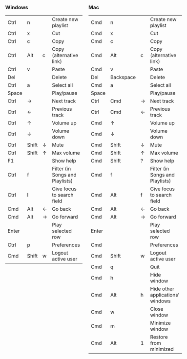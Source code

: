 <style>
	#os {
		display: flex;
	}

	#os section {
		flex-grow: 1;
		padding: 10px;
	}
</style>

<section id="os">
	<section>

### Windows

|       |       |   |                                  | 
|-------|-------|---|----------------------------------| 
| Ctrl  | n     |   | Create new playlist              | 
| Ctrl  | x     |   | Cut                              | 
| Ctrl  | c     |   | Copy                             | 
| Ctrl  | Alt   | c | Copy (alternative link)          | 
| Ctrl  | v     |   | Paste                            | 
| Del   |       |   | Delete                           | 
| Ctrl  | a     |   | Select all                       | 
| Space |       |   | Play/pause                       | 
| Ctrl  | →     |   | Next track                       | 
| Ctrl  | ←     |   | Previous track                   | 
| Ctrl  | ↑     |   | Volume up                        | 
| Ctrl  | ↓     |   | Volume down                      | 
| Ctrl  | Shift | ↓ | Mute                             | 
| Ctrl  | Shift | ↑ | Max volume                       | 
| F1    |       |   | Show help                        | 
| Ctrl  | f     |   | Filter (in Songs and Playlists)  | 
| Ctrl  | l     |   | Give focus to search field       | 
| Cmd   | Alt   | ← | Go back                          | 
| Cmd   | Alt   | → | Go forward                       | 
| Enter |       |   | Play selected row                | 
| Ctrl  | p     |   | Preferences                      | 
| Cmd   | Shift | w | Logout active user               | 

</section>

<section>

### Mac

|       |           |   |                                  | 
|-------|-----------|---|----------------------------------| 
| Cmd   | n         |   | Create new playlist              | 
| Cmd   | x         |   | Cut                              | 
| Cmd   | c         |   | Copy                             | 
| Cmd   | Alt       | c | Copy (alternative link)          | 
| Cmd   | v         |   | Paste                            | 
| Del   | Backspace |   | Delete                           | 
| Cmd   | a         |   | Select all                       | 
| Space |           |   | Play/pause                       | 
| Ctrl  | Cmd       | → | Next track                       | 
| Ctrl  | Cmd       | ← | Previous track                   | 
| Cmd   | ↑         |   | Volume up                        | 
| Cmd   | ↓         |   | Volume down                      | 
| Cmd   | Shift     | ↓ | Mute                             | 
| Cmd   | Shift     | ↑ | Max volume                       | 
| Cmd   | Shift     | ? | Show help                        | 
| Cmd   | f         |   | Filter (in Songs and Playlists)  | 
| Cmd   | Alt       | f | Give focus to search field       | 
| Cmd   | Alt       | ← | Go back                          | 
| Cmd   | Alt       | → | Go forward                       | 
| Enter |           |   | Play selected row                | 
| Cmd   |           |   | Preferences                      | 
| Cmd   | Shift     | w | Logout active user               | 
| Cmd   | q         |   | Quit                             | 
| Cmd   | h         |   | Hide window                      | 
| Cmd   | Alt       | h | Hide other applications' windows | 
| Cmd   | w         |   | Close window                     | 
| Cmd   | m         |   | Minimize window                  | 
| Cmd   | Alt       | 1 | Restore from minimized           | 

</section>
</section>
